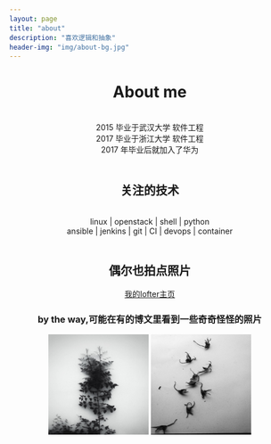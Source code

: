 ```yaml
---
layout: page
title: "about"
description: "喜欢逻辑和抽象"
header-img: "img/about-bg.jpg"
---
```


<center><h1>About me</h1><br>
2015 毕业于武汉大学 软件工程<br>
2017 毕业于浙江大学 软件工程<br>
2017 年毕业后就加入了华为<br>
<br>
<h2>关注的技术</h2><br>
linux | openstack | shell | python <br>
ansible | jenkins | git | CI | devops | container<br>
<br>
<h2>偶尔也拍点照片</h2>
<a href="http://xionchen.lofter.com/">我的lofter主页</a><br>
<h3>by the way,可能在有的博文里看到一些奇奇怪怪的照片</h3>
<tr>
<style>
img {
border: 0;
width: 180px;
height: 180px;
}
</style>
<td><img src='/img/photo/2.jpg'/></td>
<td><img src='/img/photo/3.jpg'/></td>
</tr><br>
<br>
</center>
